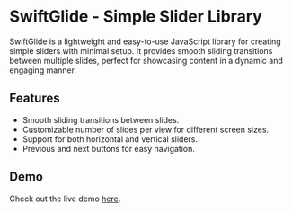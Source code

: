 # SwiftGlide - Simple Slider Library
SwiftGlide is a lightweight and easy-to-use JavaScript library for creating simple sliders with minimal setup. It provides smooth sliding transitions between multiple slides, perfect for showcasing content in a dynamic and engaging manner.
## Features
* Smooth sliding transitions between slides.
* Customizable number of slides per view for different screen sizes.
* Support for both horizontal and vertical sliders.
* Previous and next buttons for easy navigation.
## Demo
Check out the live demo [here]("http://example.com/").
